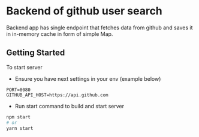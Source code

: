 # Backend of github user search

Backend app has single endpoint that fetches data from github and saves it in in-memory cache in form of simple Map.

## Getting Started

To start server
* Ensure you have next settings in your env (example below)
```
PORT=8080
GITHUB_API_HOST=https://api.github.com
```

* Run start command to build and start server
```bash
npm start
# or
yarn start
```
